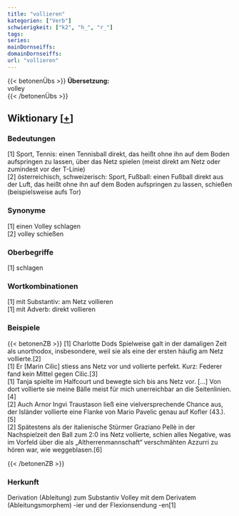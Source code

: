 ```yaml
---
title: "vollieren"
kategorien: ["Verb"]
schwierigkeit: ["k2", "h_", "r_"]
tags:
series:
mainDornseiffs:
domainDornseiffs:
url: "vollieren"
---
```


{{< betonenÜbs >}}
**Übersetzung:**  
volley  
{{< /betonenÜbs >}}

## Wiktionary [[+](https://de.wiktionary.org/wiki/vollieren)]

### Bedeutungen
[1] Sport, Tennis: einen Tennisball direkt, das heißt ohne ihn auf dem Boden aufspringen zu lassen, über das Netz spielen (meist direkt am Netz oder zumindest vor der T-Linie)  
[2] österreichisch, schweizerisch: Sport, Fußball: einen Fußball direkt aus der Luft, das heißt ohne ihn auf dem Boden aufspringen zu lassen, schießen (beispielsweise aufs Tor)  

### Synonyme
[1] einen Volley schlagen  
[2] volley schießen  

### Oberbegriffe
[1] schlagen  

### Wortkombinationen
[1] mit Substantiv: am Netz vollieren  
[1] mit Adverb: direkt vollieren  

### Beispiele
{{< betonenZB >}}
[1] Charlotte Dods Spielweise galt in der damaligen Zeit als unorthodox, insbesondere, weil sie als eine der ersten häufig am Netz vollierte.[2]  
[1] Er [Marin Cilic] stiess ans Netz vor und vollierte perfekt. Kurz: Federer fand kein Mittel gegen Cilic.[3]  
[1] Tanja spielte im Halfcourt und bewegte sich bis ans Netz vor. […] Von dort vollierte sie meine Bälle meist für mich unerreichbar an die Seitenlinien.[4]  
[2] Auch Arnor Ingvi Traustason ließ eine vielversprechende Chance aus, der Isländer vollierte eine Flanke von Mario Pavelic genau auf Kofler (43.).[5]  
[2] Spätestens als der italienische Stürmer Graziano Pellè in der Nachspielzeit den Ball zum 2:0 ins Netz vollierte, schien alles Negative, was im Vorfeld über die als „Altherrenmannschaft“ verschmähten Azzurri zu hören war, wie weggeblasen.[6]  

{{< /betonenZB >}}
### Herkunft
Derivation (Ableitung) zum Substantiv Volley mit dem Derivatem (Ableitungsmorphem) -ier und der Flexionsendung -en[1]  


